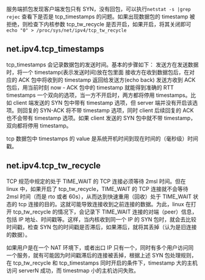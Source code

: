 服务端抓包发现客户端发包只有 SYN，没有回包，可以执行`netstat -s |grep rejec` 查看下是否是 tcp_timestamps 的问题。如果出现数据包的 timestamp 被拒绝，则检查下内核参数 tcp_tw_recycle 是否开启，如果开启，将其关闭即可`echo "0" > /proc/sys/net/ipv4/tcp_tw_recycle`

## net.ipv4.tcp_timestamps

tcp_timestamps 会记录数据包的发送时间。基本的步骤如下：
发送方在发送数据时，将一个 timestamp(表示发送时间)放在包里面
接收方在收到数据包后，在对应的 ACK 包中将收到的 timestamp 返回给发送方(echo back)
发送方收到 ACK 包后，用当前时刻 now - ACK 包中的 timestamp 就能得到准确的 RTT
timestamps 一个双向的选项，当一方不开启时，两方都将停用 timestamps。比如 client 端发送的 SYN 包中带有 timestamp 选项，但 server 端并没有开启该选项。则回复的 SYN-ACK 将不带 timestamp 选项，同时 client 后续回复的 ACK 也不会带有 timestamp 选项。如果 client 发送的 SYN 包中就不带 timestamp，双向都将停用 timestamp。

tcp 数据包中 timestamps 的 value 是系统开机时间到现在时间的（毫秒级）时间戳。

## net.ipv4.tcp_tw_recycle

TCP 规范中规定的处于 TIME_WAIT 的 TCP 连接必须等待 2msl 时间。但在 linux 中，如果开启了 tcp_tw_recycle，TIME_WAIT 的 TCP 连接就不会等待 2msl 时间（而是 rto 或者 60s），从而达到快速重用（回收）处于 TIME_WAIT 状态的 tcp 连接的目的。这就可能导致连接收到之前连接的数据。为此，linux 在打开 tcp_tw_recycle 的情况下，会记录下 TIME_WAIT 连接的对端（peer）信息，包括 IP 地址、时间戳等。这样，当内核收到同一个 IP 的 SYN 包时，就会去比较时间戳，检查 SYN 包的时间戳是否滞后，如果滞后，就将其丢掉（认为是旧连接的数据）。

如果用户是在一个 NAT 环境下，或者出口 IP 只有一个，同时有多个用户访问同一个服务，就有可能因为时间戳滞后的连接被丢掉，根据上述 SYN 包处理规则，在 tcp_tw_recycle 和 tcp_timestamps 同时开启的条件下，timestamp 大的主机访问 serverN 成功，而 timestmap 小的主机访问失败。
